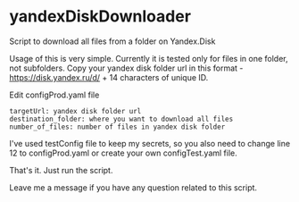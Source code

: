 # yandexDiskDownloader
Script to download all files from a folder on Yandex.Disk

Usage of this is very simple. Currently it is tested only for files in one folder, not subfolders. 
Copy your yandex disk folder url in this format - https://disk.yandex.ru/d/ + 14 characters of unique ID. 

Edit configProd.yaml file

```
targetUrl: yandex disk folder url
destination_folder: where you want to download all files
number_of_files: number of files in yandex disk folder
```

I've used testConfig file to keep my secrets, so you also need to change line 12 to configProd.yaml or create your own configTest.yaml file. 

That's it. Just run the script.

Leave me a message if you have any question related to this script. 
